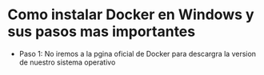 # Como instalar Docker en Windows y sus pasos mas importantes

* Paso 1: No iremos a la pgina oficial de Docker para descargra la version de nuestro sistema operativo

